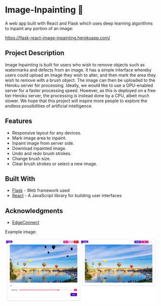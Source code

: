 # Image-Inpainting 🎨

A web app built with React and Flask which uses deep learning algorithms to inpaint any portion of an image:

https://flask-react-image-inpainting.herokuapp.com/

## Project Description

Image Inpainting is built for users who wish to remove objects such as watermarks and defects from an image. It has a simple interface whereby users could upload an image they wish to alter, and then mark the area they wish to remove with a brush object. The image can then be uploaded to the Heroku server for processing. Ideally, we would like to use a GPU-enabled server for a faster processing speed. However, as this is deployed on a free tier Heroku server, the processing is instead done by a CPU, albeit much slower. We hope that this project will inspire more people to explore the endless possibilities of artificial intelligence.

## Features

- Responsive layout for any devices.
- Mark image area to inpaint.
- Inpaint image from server side.
- Download inpainted image.
- Undo and redo brush strokes.
- Change brush size.
- Clear brush strokes or select a new image.

## Built With

- [Flask](https://palletsprojects.com/p/flask/) - Web framework used
- [React](https://reactjs.org/) - A JavaScript library for building user interfaces

## Acknowledgments

- [EdgeConnect](https://github.com/knazeri/edge-connect)

Example image:

![alt text](https://github.com/weechien/Image-Inpainting/blob/master/example.jpg)
